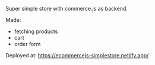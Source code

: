 Super simple store with commerce.js as backend. 

Made:
- fetching products
- cart
- order form

Deployed at: https://ecommercejs-simplestore.netlify.app/
